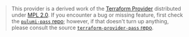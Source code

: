 > This provider is a derived work of the [Terraform Provider](https://github.com/terraform-providers/terraform-provider-pass)
> distributed under [MPL 2.0](https://www.mozilla.org/en-US/MPL/2.0/). If you encounter a bug or missing feature,
> first check the [`pulumi-pass` repo](/issues); however, if that doesn't turn up anything,
> please consult the source [`terraform-provider-pass` repo](https://github.com/terraform-providers/terraform-provider-pass/issues).
